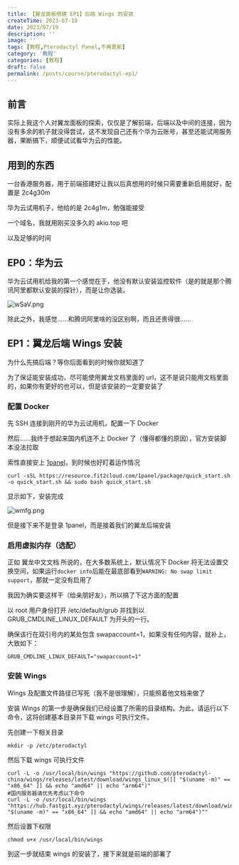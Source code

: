 ```yaml
---
title: 【翼龙面板搭建 EP1】后端 Wings 的安装
createTime: 2023-07-19
date: 2023/07/19
description: ''
image: ''
tags: [教程,Pterodactyl Panel,不再更新]
category: '教程'
categories: [教程]
draft: false 
permalink: /posts/course/pterodactyl-ep1/
---
```

## 前言

实际上我这个人对翼龙面板的探索，仅仅是了解前端，后端以及中间的连接，因为没有多余的机子就没得尝试，这不发现自己还有个华为云账号，甚至还能试用服务器，果断搞下，顺便试试看华为云的性能。

## 用到的东西

一台香港服务器，用于前端搭建好让我以后真想用的时候只需要重新启用就好，配置是 2c4g30m

华为云试用机子，他给的是 2c4g1m，勉强能接受

一个域名，我就用刚买没多久的 akio.top 吧

以及足够的时间

## EP0：华为云

华为云试用机给我的第一个感觉在于，他没有默认安装监控软件（是的就是那个腾讯阿里都默认安装的探针），而是让你选装。

![wSaV.png](https://img.yiair.cc/images/wSaV.png)

除此之外，我感觉……和腾讯阿里啥的没区别啊，而且还贵得很……

## EP1：翼龙后端 Wings 安装

为什么先搞后端？等你后面看到的时候你就知道了

为了保证能安装成功，尽可能使用翼龙文档里面的 url，这不是说只能用文档里面的，如果你有更好的也可以，但是该安装的一定要安装了

### 配置 Docker

先 SSH 连接到刚开的华为云试用机，配置一下 Docker

然后……我终于想起来国内机连不上 Docker 了（懂得都懂的原因），官方安装脚本没法拉取

索性直接安上 [1panel](https://www.1panel.cn/)，到时候也好盯着运作情况

```
curl -sSL https://resource.fit2cloud.com/1panel/package/quick_start.sh -o quick_start.sh && sudo bash quick_start.sh
```

显示如下，安装完成

![wmfg.png](https://img.yiair.cc/images/wmfg.png)

但是接下来不是登录 1panel，而是接着我们的翼龙后端安装

### 启用虚拟内存（选配）

正如 翼龙中文文档 所说的，在大多数系统上，默认情况下 Docker 将无法设置交换空间，如果运行`docker info`后能在最底部看到`WARNING: No swap limit support`，那就一定没有启用了

我因为确实要这样干（给亲朋好友），所以搞了下这方面的配置

以 root 用户身份打开 /etc/default/grub 并找到以 GRUB_CMDLINE_LINUX_DEFAULT 为开头的一行。

确保该行在双引号内的某处包含 swapaccount=1，如果没有任何内容，就补上，大致如下：

```
GRUB_CMDLINE_LINUX_DEFAULT="swapaccount=1"
```

### 安装 Wings

Wings 及配置文件路径已写死（我不是很理解），只能照着他文档来做了

安装 Wings 的第一步是确保我们已经设置了所需的目录结构。为此，请运行以下命令，这将创建基本目录并下载 wings 可执行文件。

先创建一下相关目录

```
mkdir -p /etc/pterodactyl
```

然后下载 wings 可执行文件

```
curl -L -o /usr/local/bin/wings "https://github.com/pterodactyl-china/wings/releases/latest/download/wings_linux_$([[ "$(uname -m)" == "x86_64" ]] && echo "amd64" || echo "arm64")"
#国内服务器请优先考虑以下命令
curl -L -o /usr/local/bin/wings "https://hub.fastgit.xyz/pterodactyl/wings/releases/latest/download/wings_linux_$([[ "$(uname -m)" == "x86_64" ]] && echo "amd64" || echo "arm64")""
```

然后设置下权限

```
chmod u+x /usr/local/bin/wings
```

到这一步就结束 wings 的安装了，接下来就是前端的部署了